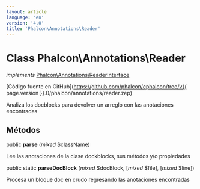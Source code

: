 ```yaml
---
layout: article
language: 'en'
version: '4.0'
title: 'Phalcon\Annotations\Reader'
---
```

# Class **Phalcon\Annotations\Reader**

*implements* [Phalcon\Annotations\ReaderInterface](Phalcon_Annotations_ReaderInterface)

[Código fuente en GitHub](https://github.com/phalcon/cphalcon/tree/v{{ page.version }}.0/phalcon/annotations/reader.zep)

Analiza los docblocks para devolver un arreglo con las anotaciones encontradas

## Métodos

public **parse** (*mixed* $className)

Lee las anotaciones de la clase dockblocks, sus métodos y/o propiedades

public static **parseDocBlock** (*mixed* $docBlock, [*mixed* $file], [*mixed* $line])

Procesa un bloque doc en crudo regresando las anotaciones encontradas